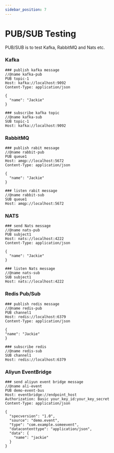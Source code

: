 ```yaml
---
sidebar_position: 7
---
```


# PUB/SUB Testing

PUB/SUB is to test Kafka, RabbitMQ and Nats etc.

### Kafka

```
### publish kafka message
//@name kafka-pub
PUB topic-1
Host: kafka://localhost:9092
Content-Type: application/json

{
  "name": "Jackie"
}
```

```
### subscribe kafka topic 
//@name kafka-sub
SUB topic-1
Host: kafka://localhost:9092
```

### RabbitMQ

```
### publish rabit message
//@name rabbit-pub
PUB queue1
Host: amqp://localhost:5672
Content-Type: application/json

{
  "name": "Jackie"
}
```

```
### listen rabit message
//@name rabbit-sub
SUB queue1
Host: amqp://localhost:5672
```

### NATS

```
### send Nats message
//@name nats-pub
PUB subject1
Host: nats://localhost:4222
Content-Type: application/json

{
  "name": "Jackie"
}

```

```
### listen Nats message
//@name nats-sub
SUB subject1
Host: nats://localhost:4222
```

### Redis Pub/Sub

```
### publish redis message
//@name redis-pub
PUB channel1
Host: redis://localhost:6379
Content-Type: application/json

{
"name": "Jackie"
}

```

```
### subscribe redis
//@name redis-sub
SUB channel1
Host: redis://localhost:6379
```

### Aliyun EventBridge

```
### send aliyun event bridge message
//@name ali-event
PUB demo-event-bus
Host: eventbridge://endpoint_host
Authorization: Basic your_key_id:your_key_secret
Content-Type: application/json

{
  "specversion": "1.0",
  "source": "demo.event",
  "type": "com.example.someevent",
  "datacontenttype": "application/json",
  "data": {
    "name": "jackie"
  }
}
```
